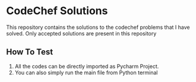 # CodeChef Solutions  
This repository contains the solutions to the codechef problems that I have solved. Only accepted solutions are present in this repository
## How To Test  
1. All the codes can be directly imported as Pycharm Project.  
2. You can also simply run the main file from Python terminal
